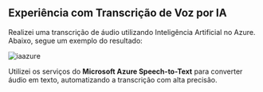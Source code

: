 ## Experiência com Transcrição de Voz por IA

Realizei uma transcrição de áudio utilizando Inteligência Artificial no Azure. Abaixo, segue um exemplo do resultado:

![iaazure](https://github.com/user-attachments/assets/ba3da556-0ee2-48b8-ab15-6e5f49052893)

Utilizei os serviços do **Microsoft Azure Speech-to-Text** para converter áudio em texto, automatizando a transcrição com alta precisão.
